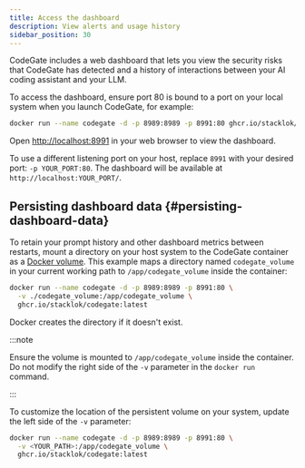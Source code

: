 ```yaml
---
title: Access the dashboard
description: View alerts and usage history
sidebar_position: 30
---
```


CodeGate includes a web dashboard that lets you view the security risks that
CodeGate has detected and a history of interactions between your AI coding
assistant and your LLM.

To access the dashboard, ensure port 80 is bound to a port on your local system
when you launch CodeGate, for example:

```bash
docker run --name codegate -d -p 8989:8989 -p 8991:80 ghcr.io/stacklok/codegate:latest
```

Open [http://localhost:8991](http://localhost:8991) in your web browser to view
the dashboard.

To use a different listening port on your host, replace `8991` with your desired
port: `-p YOUR_PORT:80`. The dashboard will be available at
`http://localhost:YOUR_PORT/`.

## Persisting dashboard data {#persisting-dashboard-data}

To retain your prompt history and other dashboard metrics between restarts,
mount a directory on your host system to the CodeGate container as a
[Docker volume](https://docs.docker.com/engine/storage/volumes/). This example
maps a directory named `codegate_volume` in your current working path to
`/app/codegate_volume` inside the container:

```bash {2} title="Example"
docker run --name codegate -d -p 8989:8989 -p 8991:80 \
  -v ./codegate_volume:/app/codegate_volume \
  ghcr.io/stacklok/codegate:latest
```

Docker creates the directory if it doesn't exist.

:::note

Ensure the volume is mounted to `/app/codegate_volume` inside the container. Do
not modify the right side of the `-v` parameter in the `docker run` command.

:::

To customize the location of the persistent volume on your system, update the
left side of the `-v` parameter:

```bash {2} title="Use a custom path"
docker run --name codegate -d -p 8989:8989 -p 8991:80 \
  -v <YOUR_PATH>:/app/codegate_volume \
  ghcr.io/stacklok/codegate:latest
```
